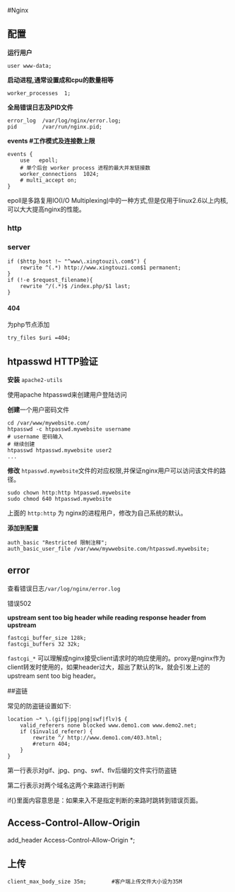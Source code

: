 #Nginx


## 配置

**运行用户**

    user www-data;   

**启动进程,通常设置成和cpu的数量相等**

    worker_processes  1;

**全局错误日志及PID文件**

    error_log  /var/log/nginx/error.log;  
    pid        /var/run/nginx.pid;  

**events #工作模式及连接数上限**

    events {  
        use   epoll;             
        # 单个后台 worker process 进程的最大并发链接数  
        worker_connections  1024;
        # multi_accept on;  
    }  

epoll是多路复用IO(I/O Multiplexing)中的一种方式,但是仅用于linux2.6以上内核,可以大大提高nginx的性能。


### http


### server


    if ($http_host !~ "^www\.xingtouzi\.com$") {
        rewrite ^(.*) http://www.xingtouzi.com$1 permanent;
    }
    if (!-e $request_filename){
        rewrite ^/(.*)$ /index.php/$1 last;
    }

#### 404 

为php节点添加

    try_files $uri =404;



## htpasswd HTTP验证

**安装** `apache2-utils`

使用apache htpasswd来创建用户登陆访问

**创建**一个用户密码文件

	cd /var/www/mywebsite.com/
	htpasswd -c htpasswd.mywebsite username
	# username 密码输入
	# 继续创建
	htpasswd htpasswd.mywebsite user2
	...

**修改** `htpasswd.mywebsite`文件的对应权限,并保证nginx用户可以访问该文件的路径。

	sudo chown http:http htpasswd.mywebsite
	sudo chmod 640 htpasswd.mywebsite

上面的 `http:http` 为 nginx的进程用户，修改为自己系统的默认。 

**添加到配置**

	auth_basic "Restricted 限制注释";
    auth_basic_user_file /var/www/mywwebsite.com/htpasswd.mywebsite;

## error 

查看错误日志`/var/log/nginx/error.log`

错误502

**upstream sent too big header while reading response header from upstream**

    fastcgi_buffer_size 128k;
    fastcgi_buffers 32 32k;

`fastcgi_*` 可以理解成nginx接受client请求时的响应使用的。proxy是nginx作为client转发时使用的，如果header过大，超出了默认的1k，就会引发上述的upstream sent too big header。



##盗链

常见的防盗链设置如下:

    location ~* \.(gif|jpg|png|swf|flv)$ {
        valid_referers none blocked www.demo1.com www.demo2.net;
        if ($invalid_referer) {
            rewrite ^/ http://www.demo1.com/403.html;
            #return 404;
        }
    }

第一行表示对gif、jpg、png、swf、flv后缀的文件实行防盗链

第二行表示对两个域名这两个来路进行判断

if{}里面内容意思是：如果来入不是指定判断的来路时跳转到错误页面。

## Access-Control-Allow-Origin

add_header Access-Control-Allow-Origin *;


##  上传

    client_max_body_size 35m;        #客户端上传文件大小设为35M